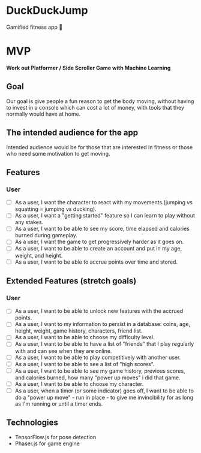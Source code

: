 # DuckDuckJump
Gamified fitness app 🦆

# MVP

**Work out Platformer / Side Scroller Game with Machine Learning**

## Goal

Our goal is give people a fun reason to get the body moving, without having to invest in a console which can cost a lot of money, with tools that they normally would have at home. 


## The intended audience for the app
Intended audience would be for those that are interested in fitness or those who need some motivation to get moving.



## Features
### User
- [ ] As a user, I want the character to react with my movements (jumping vs squatting = jumping vs ducking).
- [ ] As a user, I want a "getting started" feature so I can learn to play without any stakes.
- [ ] As a user, I want to be able to see my score, time elapsed and calories burned during gameplay.
- [ ] As a user, I want the game to get progressively harder as it goes on.
- [ ] As a user, I want to be able to create an account and put in my age, weight, and height.
- [ ] As a user, I want to be able to accrue points over time and stored.

## Extended Features (stretch goals)
### User
- [ ] As a user, I want to be able to unlock new features with the accrued points.
- [ ] As a user, I want to my information to persist in a database: coins, age, height, weight, game history, characters, friend list.
- [ ] As a user, I want to be able to choose my difficulty level.
- [ ] As a user, I want to be able to have a list of "friends" that I play regularly with and can see when they are online.
- [ ] As a user, I want to be able to play competitively with another user.
- [ ] As a user, I want to be able to see a list of "high scores".
- [ ] As a user, I want to be able to see my game history, previous scores, and calories burned, how many "power up moves" i did that game.
- [ ] As a user, I want to be able to choose my character.
- [ ] As a user, when a timer (or some indicator) goes off, I want to be able to do a "power up move" - run in place - to give me invincibility for as long as I'm running or until a timer ends.

## Technologies
  * TensorFlow.js for pose detection
  * Phaser.js for game engine


